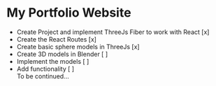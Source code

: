 <h1>My Portfolio Website</h1>
<ul>
  <li>Create Project and implement ThreeJs Fiber to work with React [x]</li> 
  <li>Create the React Routes [x]</li>
  <li>Create basic sphere models in ThreeJs [x]</li> 
  <li>Create 3D models in Blender [ ]</li>
  <li>Implement the models [ ]</li>
  <li>Add functionality [ ]</li> 
  To be continued...
</ul>
